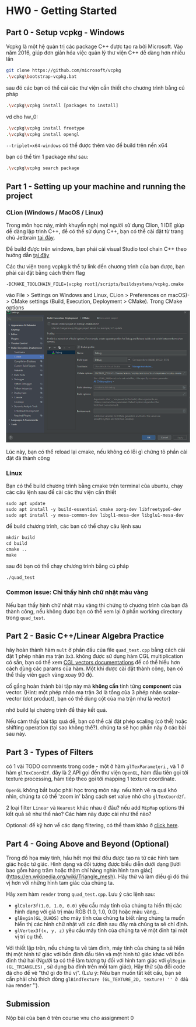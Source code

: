 # HW0 - Getting Started

## Part 0 - Setup vcpkg - Windows

Vcpkg là một hệ quản trị các package C++ được tạo ra bởi Microsoft. Vào năm 2016, giúp đơn giản hóa việc quản lý thư viện C++ dễ dàng hơn nhiều lần

```bash
git clone https://github.com/microsoft/vcpkg
.\vcpkg\bootstrap-vcpkg.bat
```

sau đó các bạn có thể cài các thư viện cần thiết cho chương trình bằng cú pháp

```bash
.\vcpkg\vcpkg install [packages to install]
```
vd cho hw_0:

```bash
.\vcpkg\vcpkg install freetype 
.\vcpkg\vcpkg install opengl 
```
`--triplet=x64-windows` có thể được thêm vào để build trên nền x64

bạn có thể tim 1 package như sau:

``` bash
.\vcpkg\vcpkg search package
```

## Part 1 - Setting up your machine and running the project
### CLion (Windows / MacOS / Linux)

Trong môn học này, mình khuyến nghị mọi người sử dụng Clion, 1 IDE giúp dễ dàng lập trình C++, để có thể sử dụng C++, bạn có thể cài đặt từ trang chủ Jetbrain
[tại đây](https://www.jetbrains.com/clion/).

Để build được trên windows, bạn phải cài visual Studio tool chain C++ theo hướng dẫn [tại đây](https://www.jetbrains.com/help/clion/quick-tutorial-on-configuring-clion-on-windows.html#MSVC)

Các thư viện trong vcpkg k thể tự link đến chương trình của bạn được, bạn phải cài đặt bằng cách thêm flag 
```
-DCMAKE_TOOLCHAIN_FILE=[vcpkg root]/scripts/buildsystems/vcpkg.cmake
```
vào File > Settings on Windows and Linux, CLion > Preferences on macOS)-> CMake settings (Build, Execution, Deployment > CMake). Trong CMake options
![img.png](img.png)

Lúc này, bạn có thể reload lại cmake, nếu không có lỗi gì chứng tỏ phần cài đặt đã thành công

### Linux
Bạn có thể build chương trình bằng cmake trên terminal của ubuntu, chạy các câu lệnh sau để cài các thư viện cần thiết
```
sudo apt update
sudo apt install -y build-essential cmake xorg-dev libfreetype6-dev
sudo apt install -y mesa-common-dev libgl1-mesa-dev libglu1-mesa-dev 
```
để build chương trình, các bạn có thể chạy câu lệnh sau

```
mkdir build
cd build
cmake ..
make
```

sau đó bạn có thể chạy chương trình bằng cú pháp 
```
./quad_test
```
### Common issue: Chỉ thấy hình chữ nhật màu vàng

Nếu bạn thấy hình chữ nhật màu vàng thì chứng tỏ chương trình của bạn đã thành công, nếu không được bạn có thể xem lại ở phần working directory trong `quad_test`.

## Part 2 - Basic C++/Linear Algebra Practice

hãy hoàn thành hàm ```mult``` ở phần đầu của file ```quad_test.cpp``` bằng cách cài đặt 1 phép nhân ma trận `3x3`. không được sử dụng hàm CGL multiplication có sẵn, bạn có thể xem [CGL vectors documentations](https://cs184.eecs.berkeley.edu/sp21/docs/cgl-vector-docs) để có thể hiểu hơn cách dùng các params của hàm. Một khi được cài đặt thành công, bạn có thể thấy viên gạch vàng xoay 90 độ.

cố gắng hoàn thành bài tập này mà __không cần__ tính từng __component__ của vector. (Hint: một phép nhân ma trận 3d là tổng của 3 phép nhân scalar-vector (dot product), bạn có thể dùng cột của ma trận như là vector)

nhớ build lại chương trình để tháy kết quả.

Nếu cảm thấy bài tập quá dễ, bạn có thể cài đặt phép scaling (có thể) hoặc shifting operation (tại sao không thể?). chúng ta sẽ học phần này ở các bài sau này.

## Part 3 - Types of Filters

có 1 vài TODO comments trong code - một ở hàm ```glTexParameteri``` , và 1 ở hàm ```glTexCoord2f```. đây là 2 API gọi đến thư viện ```OpenGL```, hàm đầu tiên gọi tới texture processing, hàm tiếp theo gọi tới mapping 1 texture coordinate. 

```OpenGL``` không bắt buộc phải học trong môn này. nếu hình vẽ ra quá khó nhìn, chúng ta có thể 'zoom in' bằng cách set value nhỏ cho ```glTexCoord2f```.

2 loại filter `Linear` và `Nearest` khác nhau ở đâu? nếu add `MipMap` options thì kết quả sẽ như thế nào?  Các hàm này được cài như thế nào? 

Optional: để kỹ hơn về các dạng filtering, có thể tham khảo ở [click here](https://learnopengl.com/Getting-started/Textures).

## Part 4 - Going Above and Beyond (Optional)

Trong đồ họa máy tính, hầu hết mọi thứ đều được tạo ra từ các hình tam giác hoặc tứ giác. Hình dạng và đối tượng được biểu diễn dưới dạng [lưới bao gồm hàng trăm hoặc thậm chí hàng nghìn hình tam giác] (https://en.wikipedia.org/wiki/Triangle_mesh). Hãy thử và làm điều gì đó thú vị hơn với những hình tam giác của chúng ta.

Hãy xem hàm ``render`` trong ``quad_test.cpp``. Lưu ý các lệnh sau:
* ```glColor3f(1.0, 1.0, 0.0)``` yêu cầu máy tính của chúng ta hiển thị các hình dạng với giá trị màu RGB (1.0, 1.0, 0.0) hoặc màu vàng..
* ```glBegin(GL_QUADS)``` cho máy tính của chúng ta biết rằng chúng ta muốn hiển thị các hình chữ nhật với các đỉnh sau đây mà chúng ta sẽ chỉ định.
* ```glVertex3f(x, y, z)``` yêu cầu máy tính của chúng ta vẽ một đỉnh tại một vị trí cụ thể.

Với thiết lập trên, nếu chúng ta vẽ tám đỉnh, máy tính của chúng ta sẽ hiển thị một hình tứ giác với bốn đỉnh đầu tiên và một hình tứ giác khác với bốn đỉnh thứ hai (Người ta có thể làm tương tự đối với hình tam giác với `` glBegin (GL_TRIANGLES) `` , sử dụng ba đỉnh trên mỗi tam giác). Hãy thử sửa đổi code đã cho để vẽ "thứ gì đó thú vị". (Lưu ý: Nếu bạn muốn tắt kết cấu, bạn sẽ cần phải chú thích dòng `` glBindTexture (GL_TEXTURE_2D, texture) '' ở đầu hàm `` render '').

## Submission
Nộp bài của bạn ở trên course vnu cho assignment 0